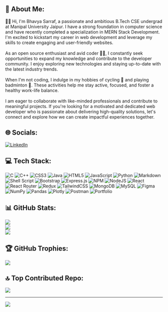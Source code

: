 ## 💫 About Me:
👋🏻 Hi, I'm Bhavya Sarraf, a passionate and ambitious B.Tech CSE undergrad at Manipal University Jaipur. I have a strong foundation in computer science and have recently completed a specialization in MERN Stack Development. I'm excited to kickstart my career in web development and leverage my skills to create engaging and user-friendly websites.<br><br>As an open source enthusiast and avid coder 👨‍💻, I constantly seek opportunities to expand my knowledge and contribute to the developer community. I enjoy exploring new technologies and staying up-to-date with the latest industry trends.<br><br>When I'm not coding, I indulge in my hobbies of cycling 🚴 and playing badminton 🏸. These activities help me stay active, focused, and foster a healthy work-life balance.<br><br>I am eager to collaborate with like-minded professionals and contribute to meaningful projects. If you're looking for a motivated and dedicated web developer who is passionate about delivering high-quality solutions, let's connect and explore how we can create impactful experiences together.


## 🌐 Socials:
[![LinkedIn](https://img.shields.io/badge/LinkedIn-%230077B5.svg?logo=linkedin&logoColor=white)](https://linkedin.com/in/bhavya-sarraf-3b287723b) 

## 💻 Tech Stack:
![C](https://img.shields.io/badge/c-%2300599C.svg?style=for-the-badge&logo=c&logoColor=white) ![C++](https://img.shields.io/badge/c++-%2300599C.svg?style=for-the-badge&logo=c%2B%2B&logoColor=white) ![CSS3](https://img.shields.io/badge/css3-%231572B6.svg?style=for-the-badge&logo=css3&logoColor=white) ![Java](https://img.shields.io/badge/java-%23ED8B00.svg?style=for-the-badge&logo=java&logoColor=white) ![HTML5](https://img.shields.io/badge/html5-%23E34F26.svg?style=for-the-badge&logo=html5&logoColor=white) ![JavaScript](https://img.shields.io/badge/javascript-%23323330.svg?style=for-the-badge&logo=javascript&logoColor=%23F7DF1E) ![Python](https://img.shields.io/badge/python-3670A0?style=for-the-badge&logo=python&logoColor=ffdd54) ![Markdown](https://img.shields.io/badge/markdown-%23000000.svg?style=for-the-badge&logo=markdown&logoColor=white) ![Shell Script](https://img.shields.io/badge/shell_script-%23121011.svg?style=for-the-badge&logo=gnu-bash&logoColor=white) ![Bootstrap](https://img.shields.io/badge/bootstrap-%23563D7C.svg?style=for-the-badge&logo=bootstrap&logoColor=white) ![Express.js](https://img.shields.io/badge/express.js-%23404d59.svg?style=for-the-badge&logo=express&logoColor=%2361DAFB) ![NPM](https://img.shields.io/badge/NPM-%23000000.svg?style=for-the-badge&logo=npm&logoColor=white) ![NodeJS](https://img.shields.io/badge/node.js-6DA55F?style=for-the-badge&logo=node.js&logoColor=white) ![React](https://img.shields.io/badge/react-%2320232a.svg?style=for-the-badge&logo=react&logoColor=%2361DAFB) ![React Router](https://img.shields.io/badge/React_Router-CA4245?style=for-the-badge&logo=react-router&logoColor=white) ![Redux](https://img.shields.io/badge/redux-%23593d88.svg?style=for-the-badge&logo=redux&logoColor=white) ![TailwindCSS](https://img.shields.io/badge/tailwindcss-%2338B2AC.svg?style=for-the-badge&logo=tailwind-css&logoColor=white) ![MongoDB](https://img.shields.io/badge/MongoDB-%234ea94b.svg?style=for-the-badge&logo=mongodb&logoColor=white) ![MySQL](https://img.shields.io/badge/mysql-%2300f.svg?style=for-the-badge&logo=mysql&logoColor=white) 	![Figma](https://img.shields.io/badge/figma-%23F24E1E.svg?style=for-the-badge&logo=figma&logoColor=white) ![NumPy](https://img.shields.io/badge/numpy-%23013243.svg?style=for-the-badge&logo=numpy&logoColor=white) ![Pandas](https://img.shields.io/badge/pandas-%23150458.svg?style=for-the-badge&logo=pandas&logoColor=white) ![Plotly](https://img.shields.io/badge/Plotly-%233F4F75.svg?style=for-the-badge&logo=plotly&logoColor=white) ![Postman](https://img.shields.io/badge/Postman-FF6C37?style=for-the-badge&logo=postman&logoColor=white) ![Portfolio](https://img.shields.io/badge/Portfolio-%23000000.svg?style=for-the-badge&logo=firefox&logoColor=#FF7139)
## 📊 GitHub Stats:
![](https://github-readme-stats.vercel.app/api?username=bhavyasarraf26&theme=react&hide_border=false&include_all_commits=true&count_private=false)<br/>
![](https://github-readme-streak-stats.herokuapp.com/?user=bhavyasarraf26&theme=react&hide_border=false)<br/>
![](https://github-readme-stats.vercel.app/api/top-langs/?username=bhavyasarraf26&theme=react&hide_border=false&include_all_commits=true&count_private=false&layout=compact)

## 🏆 GitHub Trophies:
![](https://github-profile-trophy.vercel.app/?username=bhavyasarraf26&theme=radical&no-frame=false&no-bg=false&margin-w=4)

## 🔝 Top Contributed Repo:
![](https://github-contributor-stats.vercel.app/api?username=bhavyasarraf26&limit=5&theme=dark&combine_all_yearly_contributions=true)

---
[![](https://visitcount.itsvg.in/api?id=bhavyasarraf26&icon=5&color=0)](https://visitcount.itsvg.in)

<!-- Proudly created with GPRM ( https://gprm.itsvg.in ) -->

